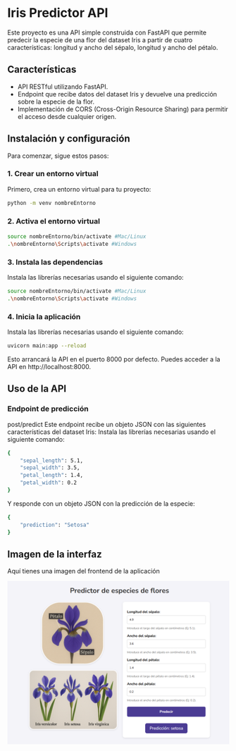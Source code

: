 # Iris Predictor API

Este proyecto es una API simple construida con FastAPI que permite predecir la especie de una flor del dataset Iris a partir de cuatro características: longitud y ancho del sépalo, longitud y ancho del pétalo.

## Características

- API RESTful utilizando FastAPI.
- Endpoint que recibe datos del dataset Iris y devuelve una predicción sobre la especie de la flor.
- Implementación de CORS (Cross-Origin Resource Sharing) para permitir el acceso desde cualquier origen.

## Instalación y configuración

Para comenzar, sigue estos pasos:

### 1. Crear un entorno virtual

Primero, crea un entorno virtual para tu proyecto:

```bash
python -m venv nombreEntorno
```
### 2. Activa el entorno virtual

```bash
source nombreEntorno/bin/activate #Mac/Linux
.\nombreEntorno\Scripts\activate #Windows

```


### 3. Instala las dependencias
Instala las librerías necesarias usando el siguiente comando:
```bash
source nombreEntorno/bin/activate #Mac/Linux
.\nombreEntorno\Scripts\activate #Windows

```


### 4. Inicia la aplicación
Instala las librerías necesarias usando el siguiente comando:
```bash
uvicorn main:app --reload
```
Esto arrancará la API en el puerto 8000 por defecto. Puedes acceder a la API en http://localhost:8000.

## Uso de la API
### Endpoint de predicción
post/predict
Este endpoint recibe un objeto JSON con las siguientes características del dataset Iris:
Instala las librerías necesarias usando el siguiente comando:
```bash
{
    "sepal_length": 5.1,
    "sepal_width": 3.5,
    "petal_length": 1.4,
    "petal_width": 0.2
}

```
Y responde con un objeto JSON con la predicción de la especie:
```bash
{
    "prediction": "Setosa"
}
```

## Imagen de la interfaz
Aquí tienes una imagen del frontend de la aplicación

![Interfaz del Frontend](/images/Frontend.png)

